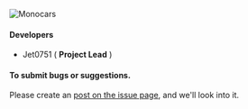 ![Monocars](https://i.imgur.com/rak7v2U.png)
#### Developers
- Jet0751 ( **Project Lead** )

#### To submit bugs or suggestions.
Please create an [post on the issue page](https://github.com/MonoheadGithub/MonoCars/issues "post on the issue page"), and we'll look into it.
